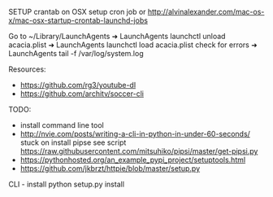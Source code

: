 SETUP crantab on OSX
 setup cron job or http://alvinalexander.com/mac-os-x/mac-osx-startup-crontab-launchd-jobs
 
Go to ~/Library/LaunchAgents
➜  LaunchAgents  launchctl unload acacia.plist
➜  LaunchAgents  launchctl load acacia.plist
check for errors 
➜  LaunchAgents  tail -f /var/log/system.log


Resources: 
 - https://github.com/rg3/youtube-dl
 - https://github.com/architv/soccer-cli

TODO: 
- install command line tool 
 - http://nvie.com/posts/writing-a-cli-in-python-in-under-60-seconds/
    stuck on install pipse see script https://raw.githubusercontent.com/mitsuhiko/pipsi/master/get-pipsi.py
 - https://pythonhosted.org/an_example_pypi_project/setuptools.html
 - https://github.com/jkbrzt/httpie/blob/master/setup.py
 
 
CLI - install 
python setup.py install